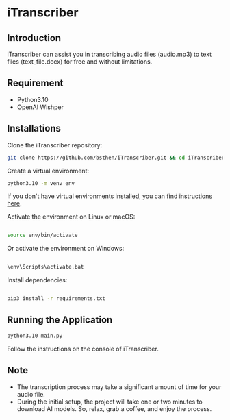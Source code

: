 # iTranscriber

## Introduction

iTranscriber can assist you in transcribing audio files (audio.mp3) to text files (text_file.docx) for free and without limitations.

## Requirement

- Python3.10
- OpenAI Wishper

## Installations

Clone the iTranscriber repository:

```sh
git clone https://github.com/bsthen/iTranscriber.git && cd iTranscriber
```

Create a virtual environment:

```sh
python3.10 -m venv env
```

If you don't have virtual environments installed, you can find instructions [here](https://packaging.python.org/en/latest/guides/installing-using-pip-and-virtual-environments/).

Activate the environment on Linux or macOS:

```sh

source env/bin/activate
```

Or activate the environment on Windows:

```sh

\env\Scripts\activate.bat
```

Install dependencies:

```sh

pip3 install -r requirements.txt
```

## Running the Application

```sh
python3.10 main.py
```

Follow the instructions on the console of iTranscriber.

## Note

- The transcription process may take a significant amount of time for your audio file.
- During the initial setup, the project will take one or two minutes to download AI models. So, relax, grab a coffee, and enjoy the process.
